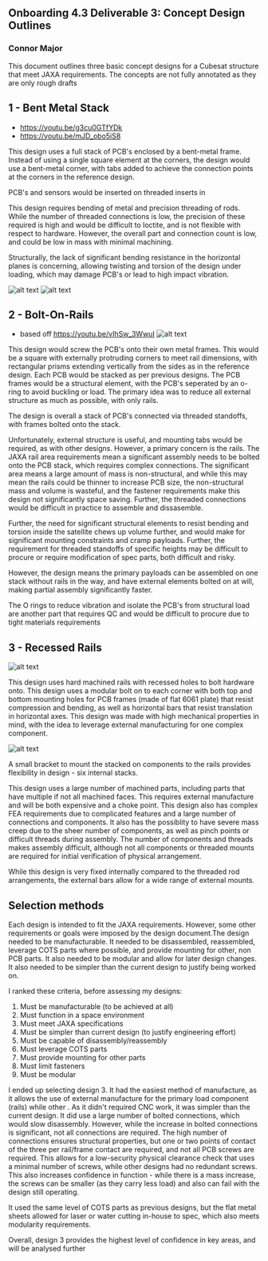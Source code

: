 ## Onboarding 4.3 Deliverable 3: Concept Design Outlines
### Connor Major

This document outlines three basic concept designs for a Cubesat structure that meet JAXA requirements. The concepts are not fully annotated as they are only rough drafts

## 1 - Bent Metal Stack
- https://youtu.be/g3cu0GTfYDk
- https://youtu.be/mJD_obo5iS8

This design uses a full stack of PCB's enclosed by a bent-metal frame. Instead of using a single square element at the corners, the design would use a bent-metal corner, with tabs added to achieve the connection points at the corners in the reference design.

PCB's and sensors would be inserted on threaded inserts in 

This design requires bending of metal and precision threading of rods. While the number of threaded connections is low, the precision of these required is high and would be difficult to loctite, and is not flexible with respect to hardware. However, the overall part and connection count is low, and could be low in mass with minimal machining. 

Structurally, the lack of significant bending resistance in the horizontal planes is concerning, allowing twisting and torsion of the design under loading, which may damage PCB's or lead to high impact vibration.

![alt text](images/image-9.png)
![alt text](images/image-11.png)

## 2 - Bolt-On-Rails
- based off https://youtu.be/vIhSw_3WwuI
![alt text](images/image-10.png)

This design would screw the PCB's onto their own metal frames. This would be a square with externally protruding corners to meet rail dimensions, with rectangular prisms extending vertically from the sides as in the reference design. Each PCB would be stacked as per previous designs. The PCB frames would be a structural element, with the PCB's seperated by an o-ring to avoid buckling or load. The primary idea was to reduce all external structure as much as possible, with only rails.

The design is overall a stack of PCB's connected via threaded standoffs, with frames bolted onto the stack.

Unfortunately, external structure is useful, and mounting tabs would be required, as with other designs. However, a primary concern is the rails. The JAXA rail area requirements mean a significant assembly needs to be bolted onto the PCB stack, which requires complex connections. The significant area means a large amount of mass is non-structural, and while this may mean the rails could be thinner to increase PCB size, the non-structural mass and volume is wasteful, and the fastener requirements make this design not significantly space saving. Further, the threaded connections would be difficult in practice to assemble and dissasemble. 

Further, the need for significant structural elements to resist bending and torsion inside the satellite chews up volume further, and would make for significant mounting constraints and cramp payloads. Further, the requirement for threaded standoffs of specific heights may be difficult to procure or require modification of spec parts, both difficult and risky.

However, the design means the primary payloads can be assembled on one stack without rails in the way, and have external elements bolted on at will, making partial assembly significantly faster.  

The O rings to reduce vibration and isolate the PCB's from structural load are another part that requires QC and would be difficult to procure due to tight materials requirements

## 3 - Recessed Rails
![alt text](images/image-23.png)

This design uses hard machined rails with recessed holes to bolt hardware onto. This design uses a modular bolt on to each corner with both top and bottom mounting holes for PCB frames (made of flat 6061 plate) that resist compression and bending, as well as horizontal bars that resist translation in horizontal axes. This design was made with high mechanical properties in mind, with the idea to leverage external manufacturing for one complex component. 

![alt text](images/image-24.png)
 
A small bracket to mount the stacked on components to the rails provides flexibility in design - six internal stacks. 


This design uses a large number of machined parts, including parts that have multiple if not all machined faces. This requires external manufacture and will be both expensive and a choke point. This design also has complex FEA requirements due to complicated features and a large number of connections and components. It also has the possiblity to have severe mass creep due to the sheer number of components, as well as pinch points or difficult threads during assembly. The number of components and threads makes assembly difficult, although not all components or threaded mounts are required for initial verification of physical arrangement.

While this design is very fixed internally compared to the threaded rod arrangements, the external bars allow for a wide range of external mounts.

## Selection methods

Each design is intended to fit the JAXA requirements. However, some other requirements or goals were imposed by the design document.The design needed to be manufacturable. It needed to be disassembled, reassembled, leverage COTS parts where possible, and provide mounting for other, non PCB parts. It also needed to be modular and allow for later design changes. It also needed to be simpler than the current design to justify being worked on.

I ranked these criteria, before assessing my designs:
1. Must be manufacturable (to be achieved at all)
2. Must function in a space environment 
3. Must meet JAXA specifications
4. Must be simpler than current design (to justify engineering effort)
5. Must be capable of disassembly/reassembly
6. Must leverage COTS parts
7. Must provide mounting for other parts
8. Must limit fasteners
9. Must be modular

I ended up selecting design 3. It had the easiest method of manufacture, as it allows the use of external manufacture for the primary load component (rails) while other . As it didn't required CNC work, it was simpler than the current design. It did use a large number of bolted connections, which would slow disassembly. However, while the increase in bolted connections is significant, not all connections are required. The high number of connections ensures structural properties, but one or two points of contact of the three per rail/frame contact are required, and not all PCB screws are required. This allows for a low-security physical clearance check that uses a minimal number of screws, while other designs had no redundant screws. This also increases confidence in function - while there is a mass increase, the screws can be smaller (as they carry less load) and also can fail with the design still operating.

It used the same level of COTS parts as previous designs, but the flat metal sheets allowed for laser or water cutting in-house to spec, which also meets modularity requirements.

Overall, design 3 provides the highest level of confidence in key areas, and will be analysed further